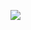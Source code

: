 ![](http://github-profile-summary-cards.vercel.app/api/cards/repos-per-language?username=vn7n24fzkq&theme=default)
